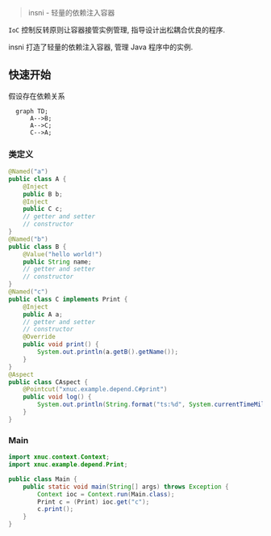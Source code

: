 > insni - 轻量的依赖注入容器

`IoC` 控制反转原则让容器接管实例管理, 指导设计出松耦合优良的程序. 

insni 打造了轻量的依赖注入容器, 管理 Java 程序中的实例. 

## 快速开始

假设存在依赖关系

```mermaid
  graph TD;
      A-->B;
      A-->C;
      C-->A;
```

### 类定义

```java
@Named("a")
public class A {
    @Inject
    public B b;
    @Inject
    public C c;
    // getter and setter
    // constructor
}
@Named("b")
public class B {
    @Value("hello world!")
    public String name;
    // getter and setter
    // constructor
}
@Named("c")
public class C implements Print {
    @Inject
    public A a;
    // getter and setter
    // constructor
    @Override
    public void print() {
        System.out.println(a.getB().getName());
    }
}
@Aspect
public class CAspect {
    @Pointcut("xnuc.example.depend.C#print")
    public void log() {
        System.out.println(String.format("ts:%d", System.currentTimeMillis()));
    }
}
```

### Main

```java
import xnuc.context.Context;
import xnuc.example.depend.Print;

public class Main {
    public static void main(String[] args) throws Exception {
        Context ioc = Context.run(Main.class);
        Print c = (Print) ioc.get("c");
        c.print();
    }
}
```


